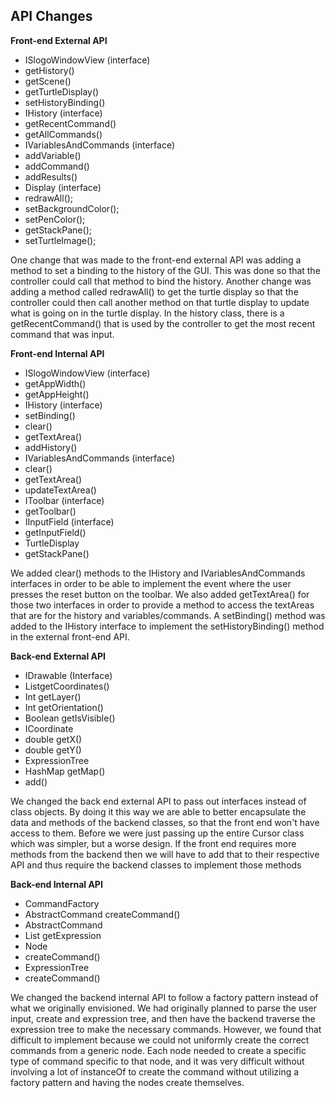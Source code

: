 ## API Changes

**Front-end External API**

* ISlogoWindowView (interface)
 * getHistory()
 * getScene()
 * getTurtleDisplay()
 * setHistoryBinding()
* IHistory (interface)
 * getRecentCommand()
 * getAllCommands()
* IVariablesAndCommands (interface)
 * addVariable()
 * addCommand()
 * addResults()
* Display (interface)
 * redrawAll();
 * setBackgroundColor();
 * setPenColor();
 * getStackPane();
 * setTurtleImage();


One change that was made to the front-end external API was adding a method to set a binding to the history of the GUI. This was done so that the controller could call that method to bind the history. Another change was adding a method called redrawAll() to get the turtle display so that the controller could then call another method on that turtle display to update what is going on in the turtle display. In the history class, there is a getRecentCommand() that is used by the controller to get the most recent command that was input.

**Front-end Internal API**

* ISlogoWindowView (interface)
 * getAppWidth()
 * getAppHeight()
 * IHistory (interface)
 * setBinding()
 * clear()
 * getTextArea()
 * addHistory()
* IVariablesAndCommands (interface)
 * clear()
 * getTextArea()
 * updateTextArea()
* IToolbar (interface)
 * getToolbar()
* IInputField (interface)
 * getInputField()
* TurtleDisplay
 * getStackPane()

We added clear() methods to the IHistory and IVariablesAndCommands interfaces in order to be able to implement the event where the user presses the reset button on the toolbar. We also added getTextArea() for those two interfaces in order to provide a method to access the textAreas that are for the history and variables/commands. A setBinding() method was added to the IHistory interface to implement the setHistoryBinding() method in the external front-end API.

**Back-end External API**

* IDrawable (Interface)
 * List<ICoordinate>getCoordinates()
 * Int getLayer()
 * Int getOrientation()
 * Boolean getIsVisible()
* ICoordinate
 * double getX()
 * double getY()
* ExpressionTree
 * HashMap getMap()
 * add()

We changed the back end external API to pass out interfaces instead of class objects. By doing it this way we are able to better encapsulate the data and methods of the backend classes, so that the front end won't have access to them. Before we were just passing up the entire Cursor class which was simpler, but a worse design. If the front end requires more methods from the backend then we will have to add that to their respective API and thus require the backend classes to implement those methods

**Back-end Internal API**

* CommandFactory
 * AbstractCommand createCommand()
* AbstractCommand
 * List getExpression
* Node
 * createCommand()
* ExpressionTree
 * createCommand()

We changed the backend internal API to follow a factory pattern instead of what we originally envisioned. We had originally planned to parse the user input, create and expression tree, and then have the backend traverse the expression tree to make the necessary commands. However, we found that difficult to implement because we could not uniformly create the correct commands from a generic node. Each node needed to create a specific type of command specific to that node, and it was very difficult without involving a lot of instanceOf to create the command without utilizing a factory pattern and having the nodes create themselves. 